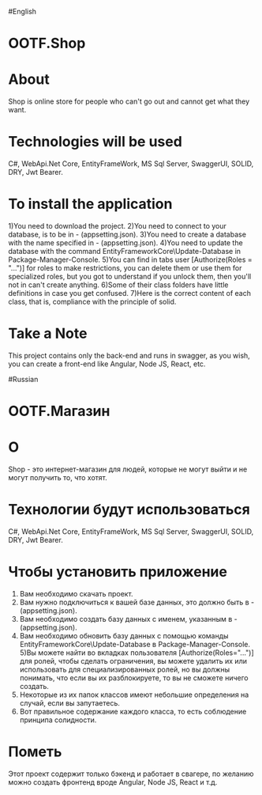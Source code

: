 #English

# OOTF.Shop
# About
Shop is online store for people who can't go out and cannot get what they want.
# Technologies will be used
C#, WebApi.Net Core, EntityFrameWork, MS Sql Server, SwaggerUI, SOLID, DRY, Jwt Bearer.
# To install the application
1)You need to download the project.
2)You need to connect to your database, is to be in - (appsetting.json).
3)You need to create a database with the name specified in - (appsetting.json).
4)You need to update the database with the command EntityFrameworkCore\Update-Database in Package-Manager-Console.
5)You can find in tabs user [Authorize(Roles = "...")] for roles to make restrictions, you can delete them or use them for specialized roles,
but you got to understand if you unlock them, then you'll not in can't create anything.
6)Some of their class folders have little definitions in case you get confused.
7)Here is the correct content of each class, that is, compliance with the principle of solid.
# Take a Note 
This project contains only the back-end and runs in swagger,
as you wish, you can create a front-end like Angular, Node JS, React, etc.

#Russian

# OOTF.Магазин
# О
Shop - это интернет-магазин для людей, которые не могут выйти и не могут получить то, что хотят.
# Технологии будут использоваться
C#, WebApi.Net Core, EntityFrameWork, MS Sql Server, SwaggerUI, SOLID, DRY, Jwt Bearer.
# Чтобы установить приложение
1) Вам необходимо скачать проект.
2) Вам нужно подключиться к вашей базе данных, это должно быть в - (appsetting.json).
3) Вам необходимо создать базу данных с именем, указанным в - (appsetting.json).
4) Вам необходимо обновить базу данных с помощью команды EntityFrameworkCore\Update-Database в Package-Manager-Console.
5)Вы можете найти во вкладках пользователя [Authorize(Roles="...")] для ролей, чтобы сделать ограничения, вы можете удалить их или использовать для специализированных ролей,
но вы должны понимать, что если вы их разблокируете, то вы не сможете ничего создать.
6) Некоторые из их папок классов имеют небольшие определения на случай, если вы запутаетесь.
7) Вот правильное содержание каждого класса, то есть соблюдение принципа солидности.
# Пометь
Этот проект содержит только бэкенд и работает в свагере,
по желанию можно создать фронтенд вроде Angular, Node JS, React и т.д.
